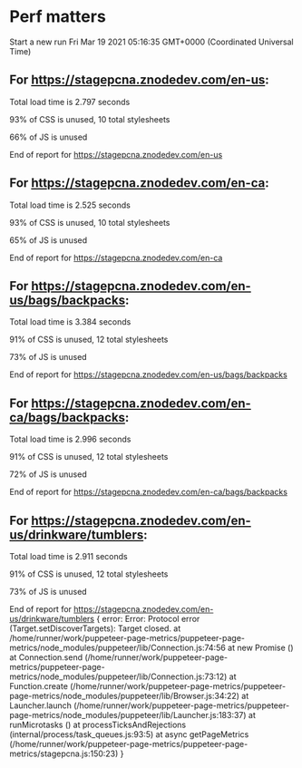 # Perf matters


Start a new run
Fri Mar 19 2021 05:16:35 GMT+0000 (Coordinated Universal Time)








## For https://stagepcna.znodedev.com/en-us: 


Total load time is 2.797 seconds


93% of CSS is unused, 10 total stylesheets


66% of JS is unused


End of report for https://stagepcna.znodedev.com/en-us




## For https://stagepcna.znodedev.com/en-ca: 


Total load time is 2.525 seconds


93% of CSS is unused, 10 total stylesheets


65% of JS is unused


End of report for https://stagepcna.znodedev.com/en-ca




## For https://stagepcna.znodedev.com/en-us/bags/backpacks: 


Total load time is 3.384 seconds


91% of CSS is unused, 12 total stylesheets


73% of JS is unused


End of report for https://stagepcna.znodedev.com/en-us/bags/backpacks




## For https://stagepcna.znodedev.com/en-ca/bags/backpacks: 


Total load time is 2.996 seconds


91% of CSS is unused, 12 total stylesheets


72% of JS is unused


End of report for https://stagepcna.znodedev.com/en-ca/bags/backpacks




## For https://stagepcna.znodedev.com/en-us/drinkware/tumblers: 


Total load time is 2.911 seconds


91% of CSS is unused, 12 total stylesheets


73% of JS is unused


End of report for https://stagepcna.znodedev.com/en-us/drinkware/tumblers
{
  error: Error: Protocol error (Target.setDiscoverTargets): Target closed.
      at /home/runner/work/puppeteer-page-metrics/puppeteer-page-metrics/node_modules/puppeteer/lib/Connection.js:74:56
      at new Promise (<anonymous>)
      at Connection.send (/home/runner/work/puppeteer-page-metrics/puppeteer-page-metrics/node_modules/puppeteer/lib/Connection.js:73:12)
      at Function.create (/home/runner/work/puppeteer-page-metrics/puppeteer-page-metrics/node_modules/puppeteer/lib/Browser.js:34:22)
      at Launcher.launch (/home/runner/work/puppeteer-page-metrics/puppeteer-page-metrics/node_modules/puppeteer/lib/Launcher.js:183:37)
      at runMicrotasks (<anonymous>)
      at processTicksAndRejections (internal/process/task_queues.js:93:5)
      at async getPageMetrics (/home/runner/work/puppeteer-page-metrics/puppeteer-page-metrics/stagepcna.js:150:23)
}




